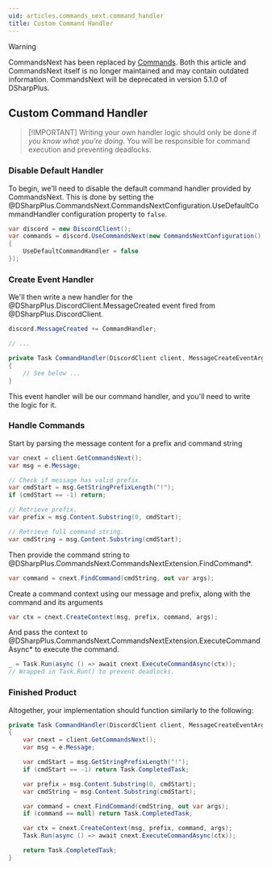 ```yaml
---
uid: articles.commands_next.command_handler
title: Custom Command Handler
---
```


>[!WARNING]
> CommandsNext has been replaced by [Commands](xref:articles.commands.introduction). Both this article and CommandsNext itself is no longer maintained and may contain outdated information. CommandsNext will be deprecated in version 5.1.0 of DSharpPlus.

## Custom Command Handler
>
> [!IMPORTANT]
> Writing your own handler logic should only be done if *you know what you're doing*. You will be responsible for
> command execution and preventing deadlocks.

### Disable Default Handler

To begin, we'll need to disable the default command handler provided by CommandsNext. This is done by setting the
@DSharpPlus.CommandsNext.CommandsNextConfiguration.UseDefaultCommandHandler configuration property to `false`.

```cs
var discord = new DiscordClient();
var commands = discord.UseCommandsNext(new CommandsNextConfiguration()
{
    UseDefaultCommandHandler = false
});
```

### Create Event Handler

We'll then write a new handler for the @DSharpPlus.DiscordClient.MessageCreated event fired from
@DSharpPlus.DiscordClient.

```cs
discord.MessageCreated += CommandHandler;

// ...

private Task CommandHandler(DiscordClient client, MessageCreateEventArgs e)
{
    // See below ...
}
```

This event handler will be our command handler, and you'll need to write the logic for it.

### Handle Commands

Start by parsing the message content for a prefix and command string

```cs
var cnext = client.GetCommandsNext();
var msg = e.Message;

// Check if message has valid prefix.
var cmdStart = msg.GetStringPrefixLength("!");
if (cmdStart == -1) return;

// Retrieve prefix.
var prefix = msg.Content.Substring(0, cmdStart);

// Retrieve full command string.
var cmdString = msg.Content.Substring(cmdStart);
```

Then provide the command string to @DSharpPlus.CommandsNext.CommandsNextExtension.FindCommand*.

```cs
var command = cnext.FindCommand(cmdString, out var args);
```

Create a command context using our message and prefix, along with the command and its arguments

```cs
var ctx = cnext.CreateContext(msg, prefix, command, args);
```

And pass the context to @DSharpPlus.CommandsNext.CommandsNextExtension.ExecuteCommandAsync* to execute the command.

```cs
_ = Task.Run(async () => await cnext.ExecuteCommandAsync(ctx));
// Wrapped in Task.Run() to prevent deadlocks.
```

### Finished Product

Altogether, your implementation should function similarly to the following:

```cs
private Task CommandHandler(DiscordClient client, MessageCreateEventArgs e)
{
    var cnext = client.GetCommandsNext();
    var msg = e.Message;

    var cmdStart = msg.GetStringPrefixLength("!");
    if (cmdStart == -1) return Task.CompletedTask;

    var prefix = msg.Content.Substring(0, cmdStart);
    var cmdString = msg.Content.Substring(cmdStart);

    var command = cnext.FindCommand(cmdString, out var args);
    if (command == null) return Task.CompletedTask;

    var ctx = cnext.CreateContext(msg, prefix, command, args);
    Task.Run(async () => await cnext.ExecuteCommandAsync(ctx));

    return Task.CompletedTask;
}
```
